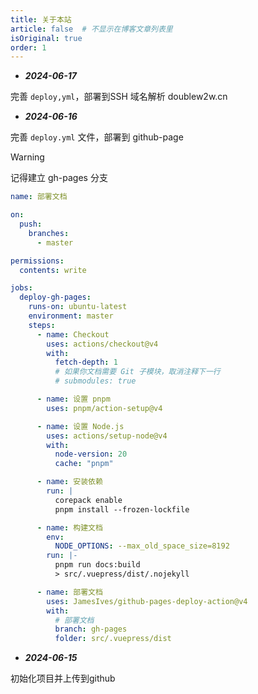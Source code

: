 ```yaml
---
title: 关于本站
article: false  # 不显示在博客文章列表里
isOriginal: true
order: 1
---
```




- ***2024-06-17***

完善 `deploy,yml`，部署到SSH
域名解析 doublew2w.cn

- ***2024-06-16***

完善 `deploy.yml` 文件，部署到 github-page

> [!warning]
> 记得建立 gh-pages 分支

```yml
name: 部署文档

on:
  push:
    branches:
      - master

permissions:
  contents: write

jobs:
  deploy-gh-pages:
    runs-on: ubuntu-latest
    environment: master
    steps:
      - name: Checkout
        uses: actions/checkout@v4
        with:
          fetch-depth: 1
          # 如果你文档需要 Git 子模块，取消注释下一行
          # submodules: true

      - name: 设置 pnpm
        uses: pnpm/action-setup@v4

      - name: 设置 Node.js
        uses: actions/setup-node@v4
        with:
          node-version: 20
          cache: "pnpm"

      - name: 安装依赖
        run: |
          corepack enable
          pnpm install --frozen-lockfile

      - name: 构建文档
        env:
          NODE_OPTIONS: --max_old_space_size=8192
        run: |-
          pnpm run docs:build
          > src/.vuepress/dist/.nojekyll

      - name: 部署文档
        uses: JamesIves/github-pages-deploy-action@v4
        with:
          # 部署文档
          branch: gh-pages
          folder: src/.vuepress/dist
```

- ***2024-06-15***

初始化项目并上传到github